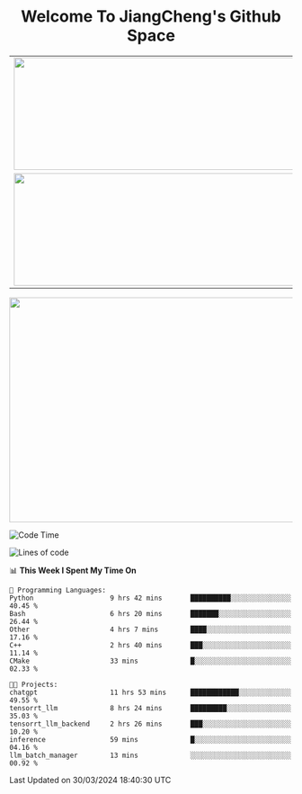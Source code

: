 <h1 align="center">Welcome To JiangCheng's Github Space</h1>

<table align="center" frame="void" rules="none" >
  <tr>
    <td>
      <div align="center"> <img height="200px" width="500px"  src="https://github-readme-stats.vercel.app/api?username=thisjiang&hide_title=true&hide_border=true&layout=compact&show_icons=trueline_height=21&text_color=000&icon_color=000&bg_color=0,ea6161,ffc64d,fffc4d,52fa5a&theme=graywhite" /> </div>
    </td>
    <td>
      <div align="center"> <img height="200px" width="500px" src="https://github-readme-stats.vercel.app/api/top-langs/?username=thisjiang&hide_title=true&hide_border=true&layout=compact&langs_count=6&text_color=000&icon_color=fff&bg_color=0,52fa5a,4dfcff,c64dff&theme=graywhite" /> </div>
    </td>
  </tr>
  <tr>
    <td>
      <div align="center"> <img height="200px" width="500px" src="https://github-readme-streak-stats.herokuapp.com/?user=thisjiang&hide_title=true&hide_border=true&layout=compact&langs_count=6" /> </div>
    </td>
    <td>
      <div align="center"> 
      <a href="https://github.com/" target="_blank"><img style="margin: 10px" src="https://profilinator.rishav.dev/skills-assets/git-scm-icon.svg" alt="Git" height="50" /></a>  
      <a href="https://www.linux.org/" target="_blank"><img style="margin: 10px" src="https://profilinator.rishav.dev/skills-assets/linux-original.svg" alt="Linux" height="50" /></a>  
      <a href="https://www.gnu.org/software/bash/" target="_blank"><img style="margin: 10px" src="https://profilinator.rishav.dev/skills-assets/gnu_bash-icon.svg" alt="Bash" height="50" /></a>  
      </div>
    </td>
  </tr>
</table>

<div align="center"> <img height="400px" width="1000px" src="https://github-readme-activity-graph.cyclic.app/graph?username=thisjiang&theme=react&hide_title=true&hide_border=true&layout=compact&langs_count=6" /> </div></td>

<!--START_SECTION:waka-->
![Code Time](http://img.shields.io/badge/Code%20Time-1%2C019%20hrs%2015%20mins-blue)

![Lines of code](https://img.shields.io/badge/From%20Hello%20World%20I%27ve%20Written-580.1%20thousand%20lines%20of%20code-blue)

📊 **This Week I Spent My Time On** 

```text
💬 Programming Languages: 
Python                   9 hrs 42 mins       ██████████░░░░░░░░░░░░░░░   40.45 % 
Bash                     6 hrs 20 mins       ███████░░░░░░░░░░░░░░░░░░   26.44 % 
Other                    4 hrs 7 mins        ████░░░░░░░░░░░░░░░░░░░░░   17.16 % 
C++                      2 hrs 40 mins       ███░░░░░░░░░░░░░░░░░░░░░░   11.14 % 
CMake                    33 mins             █░░░░░░░░░░░░░░░░░░░░░░░░   02.33 % 

🐱‍💻 Projects: 
chatgpt                  11 hrs 53 mins      ████████████░░░░░░░░░░░░░   49.55 % 
tensorrt_llm             8 hrs 24 mins       █████████░░░░░░░░░░░░░░░░   35.03 % 
tensorrt_llm_backend     2 hrs 26 mins       ███░░░░░░░░░░░░░░░░░░░░░░   10.20 % 
inference                59 mins             █░░░░░░░░░░░░░░░░░░░░░░░░   04.16 % 
llm_batch_manager        13 mins             ░░░░░░░░░░░░░░░░░░░░░░░░░   00.92 % 
```


 Last Updated on 30/03/2024 18:40:30 UTC
<!--END_SECTION:waka-->
